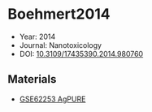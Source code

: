 <a name="article" />

# Boehmert2014

* Year: 2014
* Journal: Nanotoxicology
* DOI: <a href="https://doi.org/10.3109/17435390.2014.980760">10.3109/17435390.2014.980760</a>

## Materials
* [GSE62253 AgPURE](nanowiki445.md)
